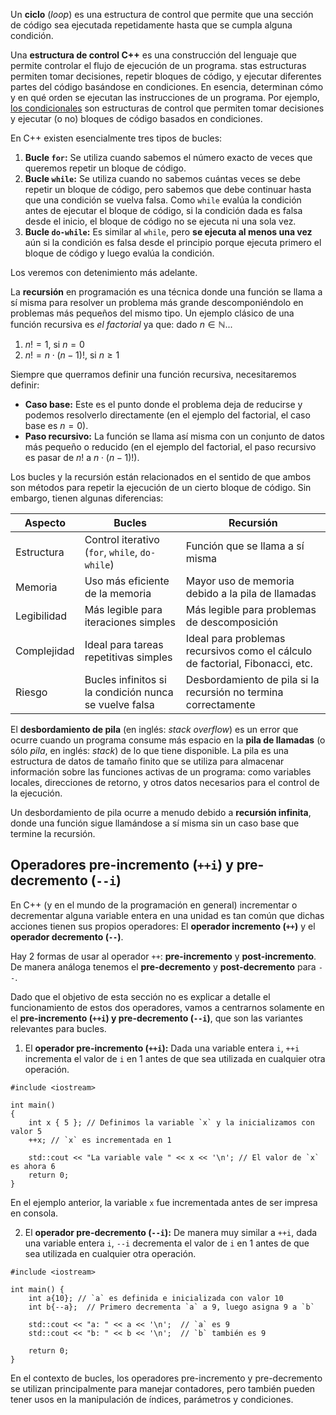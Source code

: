 Un **ciclo** (*loop*) es una estructura de control que permite que una sección de código sea ejecutada repetidamente hasta que se cumpla alguna condición. 

Una **estructura de control C++** es una construcción del lenguaje que permite controlar el flujo de ejecución de un programa. stas estructuras permiten tomar decisiones, repetir bloques de código, y ejecutar diferentes partes del código basándose en condiciones. En esencia, determinan cómo y en qué orden se ejecutan las instrucciones de un programa. Por ejemplo, [los condicionales](../1.5_Condicionales/0_Introducción.md) son estructuras de control que permiten tomar decisiones y ejecutar (o no) bloques de código basados en condiciones.

En C++ existen esencialmente tres tipos de bucles:
1. **Bucle `for`:** Se utiliza cuando sabemos el número exacto de veces que queremos repetir un bloque de código.
2. **Bucle `while`:** Se utiliza cuando no sabemos cuántas veces se debe repetir un bloque de código, pero sabemos que debe continuar hasta que una condición se vuelva falsa. Como `while` evalúa la condición antes de ejecutar el bloque de código, si la condición dada es falsa desde el inicio, el bloque de código no se ejecuta ni una sola vez.
3. **Bucle `do-while`:** Es similar al `while`, pero **se ejecuta al menos una vez** aún si la condición es falsa desde el principio porque ejecuta primero el bloque de código y luego evalúa la condición.

Los veremos con detenimiento más adelante.

La **recursión** en programación es una técnica donde una función se llama a sí misma para resolver un problema más grande descomponiéndolo en problemas más pequeños del mismo tipo. Un ejemplo clásico de una función recursiva es *el factorial* ya que: dado $n \in \mathbb{N}$...
1. $n! = 1$, si $n=0$
2. $n! = n \cdot (n-1)!$, si $n\geq 1$

Siempre que querramos definir una función recursiva, necesitaremos definir:
* **Caso base:** Este es el punto donde el problema deja de reducirse y podemos resolverlo directamente (en el ejemplo del factorial, el caso base es $n=0$).
* **Paso recursivo:** La función se llama así misma con un conjunto de datos más pequeño o reducido (en el ejemplo del factorial, el paso recursivo es pasar de $n!$ a $n \cdot (n-1)!$).

Los bucles y la recursión están relacionados en el sentido de que ambos son métodos para repetir la ejecución de un cierto bloque de código. Sin embargo, tienen algunas diferencias:

| Aspecto     | Bucles | Recursión | 
| ----------- | ------- | ------- |
| Estructura  | Control iterativo (`for`, `while`, `do-while`)   | Función que se llama a sí misma |
| Memoria     |   Uso más eficiente de la memoria    | Mayor uso de memoria debido a la pila de llamadas  |
| Legibilidad |   Más legible para iteraciones simples    |  Más legible para problemas de descomposición | 
| Complejidad |   Ideal para tareas repetitivas simples    |  Ideal para problemas recursivos como el cálculo de factorial, Fibonacci, etc. | 
| Riesgo      |  Bucles infinitos si la condición nunca se vuelve falsa    |  Desbordamiento de pila si la recursión no termina correctamente | 

El **desbordamiento de pila** (en inglés: *stack overflow*) es un error que ocurre cuando un programa consume más espacio en la **pila de llamadas** (o sólo *pila*, en inglés: *stack*) de lo que tiene disponible. La pila es una estructura de datos de tamaño finito que se utiliza para almacenar información sobre las funciones activas de un programa: como variables locales, direcciones de retorno, y otros datos necesarios para el control de la ejecución.

Un desbordamiento de pila ocurre a menudo debido a **recursión infinita**, donde una función sigue llamándose a sí misma sin un caso base que termine la recursión. 

## Operadores pre-incremento (`++i`) y pre-decremento (`--i`)

En C++ (y en el mundo de la programación en general) incrementar o decrementar alguna variable entera en una unidad es tan común que dichas acciones tienen sus propios operadores: El **operador incremento (`++`)** y el **operador decremento (`--`)**.

Hay 2 formas de usar al operador `++`: **pre-incremento** y **post-incremento**. De manera análoga tenemos el **pre-decremento** y **post-decremento** para `--`.

Dado que el objetivo de esta sección no es explicar a detalle el funcionamiento de estos dos operadores, vamos a centrarnos solamente en el **pre-incremento (`++i`) y pre-decremento (`--i`)**, que son las variantes relevantes para bucles.

1. El **operador pre-incremento (`++i`):** Dada una variable entera `i`, `++i` incrementa el valor de `i` en 1 antes de que sea utilizada en cualquier otra operación.
```
#include <iostream>

int main()
{
    int x { 5 }; // Definimos la variable `x` y la inicializamos con valor 5
    ++x; // `x` es incrementada en 1

    std::cout << "La variable vale " << x << '\n'; // El valor de `x` es ahora 6
    return 0;
}
```
En el ejemplo anterior, la variable `x` fue incrementada antes de ser impresa en consola.

2. El **operador pre-decremento (`--i`):** De manera muy similar a `++i`, dada una variable entera `i`, `--i` decrementa el valor de `i` en 1 antes de que sea utilizada en cualquier otra operación.
```
#include <iostream>

int main() {
    int a{10}; // `a` es definida e inicializada con valor 10
    int b{--a};  // Primero decrementa `a` a 9, luego asigna 9 a `b`

    std::cout << "a: " << a << '\n';  // `a` es 9
    std::cout << "b: " << b << '\n';  // `b` también es 9

    return 0;
}
```

En el contexto de bucles, los operadores pre-incremento y pre-decremento se utilizan principalmente para manejar contadores, pero también pueden tener usos en la manipulación de índices, parámetros y condiciones.
